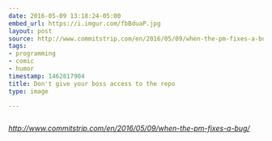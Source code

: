 ```yaml
---
date: 2016-05-09 13:18:24-05:00
embed_url: https://i.imgur.com/fbBduaP.jpg
layout: post
source: http://www.commitstrip.com/en/2016/05/09/when-the-pm-fixes-a-bug/
tags:
- programming
- comic
- humor
timestamp: 1462817904
title: Don't give your boss access to the repo
type: image

---
```

<img src="https://i.imgur.com/fbBduaP.jpg" alt="" />

<cite>http://www.commitstrip.com/en/2016/05/09/when-the-pm-fixes-a-bug/</cite>

